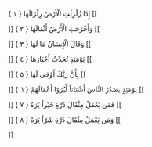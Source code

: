 إِذَا زُلْزِلَتِ الْأَرْضُ زِلْزَالَهَا { ۱ }
[[


]] 
وَأَخْرَجَتِ الْأَرْضُ أَثْقَالَهَا { ۲ }
[[


]] 
وَقَالَ الْإِنسَانُ مَا لَهَا { ۳ }
[[


]] 
يَوْمَئِذٍ تُحَدِّثُ أَخْبَارَهَا { ٤ }
[[


]] 
بِأَنَّ رَبَّكَ أَوْحَى لَهَا { ٥ }
[[


]] 
يَوْمَئِذٍ يَصْدُرُ النَّاسُ أَشْتَاتاً لِّيُرَوْا أَعْمَالَهُمْ { ٦ }
[[


]] 
فَمَن يَعْمَلْ مِثْقَالَ ذَرَّةٍ خَيْراً يَرَهُ { ٧ }
[[


]] 
وَمَن يَعْمَلْ مِثْقَالَ ذَرَّةٍ شَرّاً يَرَهُ { ۸ }
[[


]]